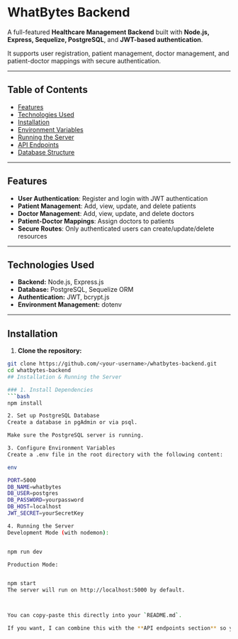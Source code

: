 # WhatBytes Backend

A full-featured **Healthcare Management Backend** built with **Node.js, Express, Sequelize, PostgreSQL**, and **JWT-based authentication**.  

It supports user registration, patient management, doctor management, and patient-doctor mappings with secure authentication.

---

## Table of Contents

- [Features](#features)  
- [Technologies Used](#technologies-used)  
- [Installation](#installation)  
- [Environment Variables](#environment-variables)  
- [Running the Server](#running-the-server)  
- [API Endpoints](#api-endpoints)  
- [Database Structure](#database-structure)  


---

## Features

- **User Authentication**: Register and login with JWT authentication  
- **Patient Management**: Add, view, update, and delete patients  
- **Doctor Management**: Add, view, update, and delete doctors  
- **Patient-Doctor Mappings**: Assign doctors to patients  
- **Secure Routes**: Only authenticated users can create/update/delete resources  

---

## Technologies Used

- **Backend:** Node.js, Express.js  
- **Database:** PostgreSQL, Sequelize ORM  
- **Authentication:** JWT, bcrypt.js  
- **Environment Management:** dotenv  

---

## Installation

1. **Clone the repository:**

```bash
git clone https://github.com/<your-username>/whatbytes-backend.git
cd whatbytes-backend
## Installation & Running the Server

### 1. Install Dependencies
```bash
npm install

2. Set up PostgreSQL Database
Create a database in pgAdmin or via psql.

Make sure the PostgreSQL server is running.

3. Configure Environment Variables
Create a .env file in the root directory with the following content:

env

PORT=5000
DB_NAME=whatbytes
DB_USER=postgres
DB_PASSWORD=yourpassword
DB_HOST=localhost
JWT_SECRET=yourSecretKey

4. Running the Server
Development Mode (with nodemon):


npm run dev

Production Mode:


npm start
The server will run on http://localhost:5000 by default.



You can copy-paste this directly into your `README.md`.  

If you want, I can combine this with the **API endpoints section** so your README is complete in one go. Do you want 

